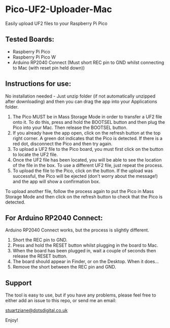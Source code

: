 # Pico-UF2-Uploader-Mac
Easily upload UF2 files to your Raspberry Pi Pico

## Tested Boards:

* Raspberry Pi Pico
* Raspberry Pi Pico W
* Arduino RP2040 Connect (Must short REC pin to GND whilst connecting to Mac (with reset pin held down))

## Instructions for use:

No installation needed - Just unzip folder (if not automatically unzipped after downloading) and then you can drag the app into your Applications folder.

1. The Pico MUST be in Mass Storage Mode in order to transfer a UF2 file onto it.  To do this, press and hold the BOOTSEL button and then plug the Pico into your Mac. Then release the BOOTSEL button.
2. If you already have the app open, click on the refresh button at the top right corner.  A green dot indicates that the Pico is detected.  If there is a red dot, disconnect the Pico and then try again.
3. To upload a UF2 file to the Pico board, you must first click on the button to locate the UF2 file.
4. Once the UF2 file has been located, you will be able to see the location of the file in the box.  To use a different UF2 file, just repeat the process.
5. To upload the file to the Pico, click on the button.  If the upload was successful, the Pico will be ejected (don't worry about the message!) and the app will show a confirmation box.

To upload another file, follow the process again to put the Pico in Mass Storage Mode and then click on the refresh button to check that the Pico is detected.

## For Arduino RP2040 Connect:

Arduino RP2040 Connect works, but the process is slightly different.

1. Short the REC pin to GND.
2. Press and hold the RESET button whilst plugging in the board to Mac.
3. When the board has been plugged in, wait a couple of seconds then release the RESET button.
4. The board should appear in Finder, or on the Desktop.  When it does...
5. Remove the short between the REC pin and GND.


## Support

The tool is easy to use, but if you have any problems, please feel free to either add an issue to this repo, or send me an email:

[stuartziane@dotsdigital.co.uk](mailto:stuartziane@dotsdigital.co.uk)

Enjoy!
